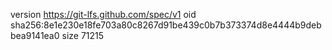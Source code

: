 version https://git-lfs.github.com/spec/v1
oid sha256:8e1e230e18fe703a80c8267d91be439c0b7b373374d8e4444b9debbea9141ea0
size 71215
